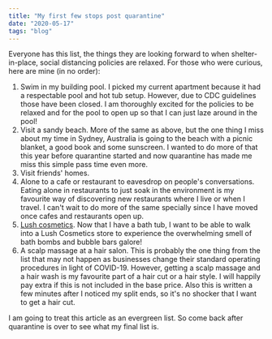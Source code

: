```yaml
---
title: "My first few stops post quarantine"
date: "2020-05-17"
tags: "blog"
---
```


Everyone has this list, the things they are looking forward to when shelter-in-place, social distancing policies are relaxed. For those who were curious, here are mine (in no order):
1. Swim in my building pool. I picked my current apartment because it had a respectable pool and hot tub setup. However, due to CDC guidelines those have been closed. I am thoroughly excited for the policies to be relaxed and for the pool to open up so that I can just laze around in the pool!
1. Visit a sandy beach. More of the same as above, but the one thing I miss about my time in Sydney, Australia is going to the beach with a picnic blanket, a good book and some sunscreen. I wanted to do more of that this year before quarantine started and now quarantine has made me miss this simple pass time even more. 
1. Visit friends' homes. 
1. Alone to a cafe or restaurant to eavesdrop on people's conversations. Eating alone in restaurants to just soak in the environment is my favourite way of discovering new restaurants where I live or when I travel. I can't wait to do more of the same specially since I have moved once cafes and restaurants open up.
1. [Lush cosmetics](https://www.lushusa.com/). Now that I have a bath tub, I want to be able to walk into a Lush Cosmetics store to experience the overwhelming smell of bath bombs and bubble bars galore!  
1. A scalp massage at a hair salon. This is probably the one thing from the list that may not happen as businesses change their standard operating procedures in light of COVID-19. However, getting a scalp massage and a hair wash is my favourite part of a hair cut or a hair style. I will happily pay extra if this is not included in the base price. Also this is written a few minutes after I noticed my split ends, so it's no shocker that I want to get a hair cut. 

I am going to treat this article as an evergreen list. So come back after quarantine is over to see what my final list is.